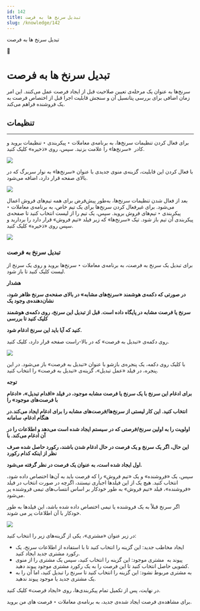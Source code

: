 ```yaml
---
id: 142
title: تبدیل سرنخ ها به فرصت
slug: /knowledge/142
---
```



 

تبدیل سرنخ ها به فرصت

 

📖

# تبدیل سرنخ ها به فرصت

سرنخ‌ها به عنوان یک مرحله‌ی تعیین صلاحیت قبل از ایجاد فرصت عمل می‌کنند. این امر زمان اضافی برای بررسی پتانسیل آن و سنجش قابلیت اجرا قبل از اختصاص فرصت به یک فروشنده فراهم می‌کند.

## **تنظیمات**

---

برای فعال کردن تنظیمات سرنخ‌ها، به برنامه‌ی معاملات ‣ پیکربندی ‣ تنظیمات بروید و کادر  «سرنخ‌ها» را علامت بزنید. سپس، روی «ذخیره» کلیک کنید.

![](https://odoofarsi.com/web/image/1345-732eeea7/Screen%20Shot%202024-07-18%20at%2010.38.29%20AM.png?access_token=b5d5fbae-1745-42b5-b8f3-fcae2e9f36f5)

با فعال کردن این قابلیت، گزینه‌ی منوی جدیدی با عنوان «سرنخ‌ها» به نوار سربرگ که در بالای صفحه قرار دارد، اضافه می‌شود.

![](https://odoofarsi.com/web/image/1346-928c71fa/image.png?access_token=32a09e3a-661b-411e-b3ef-423dbe83025f)

بعد از فعال شدن تنظیمات سرنخ‌ها، به‌طور پیش‌فرض برای همه تیم‌های فروش اعمال می‌شود. برای غیرفعال کردن سرنخ‌ها برای یک تیم خاص، به برنامه‌ی معاملات ‣ پیکربندی ‣ تیم‌های فروش بروید. سپس، یک تیم را از لیست انتخاب کنید تا صفحه‌ی پیکربندی آن تیم باز شود. تیک‌ «سرنخ‌ها» که زیر فیلد «تیم فروش» قرار دارد را بردارید و سپس روی «ذخیره» کلیک کنید.

![](https://odoofarsi.com/web/image/1347-003d0b75/Screen%20Shot%202024-07-18%20at%2010.41.49%20AM.png?access_token=e3450f53-5049-433e-b0fb-d1cc083e21b9)

### **تبدیل سرنخ به فرصت**

برای تبدیل یک سرنخ به فرصت، به برنامه‌ی معاملات ‣ سرنخ‌ها بروید و روی یک سرنخ از لیست کلیک کنید تا باز شود.

**هشدار**

**در صورتی که دکمه‌ی هوشمند «سرنخ‌های مشابه» در بالای صفحه‌ی سرنخ ظاهر شود، نشان‌دهنده‌ی وجود یک**

**سرنخ یا فرصت مشابه در پایگاه داده است. قبل از تبدیل این سرنخ، روی دکمه‌ی هوشمند کلیک کنید تا بررسی**

**کنید که آیا باید این سرنخ ادغام شود.**

روی دکمه‌ی «تبدیل به فرصت» که در بالا-راست صفحه قرار دارد، کلیک کنید.

![](https://odoofarsi.com/web/image/1348-653c630b/image.png?access_token=310e5476-581b-4321-a228-506dc9d12a45)

با کلیک روی دکمه، یک پنجره‌ی بازشو با عنوان «تبدیل به فرصت» باز می‌شود. در این پنجره، در فیلد «عمل تبدیل»، گزینه‌ی «تبدیل به فرصت» را انتخاب کنید.

**توجه**

**برای ادغام این سرنخ با یک سرنخ یا فرصت مشابه موجود، در فیلد «اقدام تبدیل»، «ادغام با فرصت‌های موجود» را**

**انتخاب کنید. این کار لیستی از سرنخ‌ها/فرصت‌های مشابه را برای ادغام ایجاد می‌کند.در هنگام ادغام، سامانه**

**اولویت را به اولین سرنخ/فرصتی که در سیستم ایجاد شده است می‌دهد و اطلاعات را در آن ادغام می‌کند. با**

**این حال، اگر یک سرنخ و یک فرصت در حال ادغام شدن باشند، رکورد حاصل شده صرف نظر از اینکه کدام رکورد**

**اول ایجاد شده است، به عنوان یک فرصت در نظر گرفته می‌شود.**

سپس، یک «فروشنده» و یک «تیم فروش» را که فرصت باید به آن‌ها اختصاص داده شود، انتخاب کنید. هیچ یک از این فیلدها اجباری نیستند، اگرچه در صورت انتخاب در فیلد «فروشنده»، فیلد «تیم فروش» به طور خودکار بر اساس انتساب‌های تیمی فروشنده پر می‌شود.

اگر سرنخ قبلاً به یک فروشنده یا تیمی اختصاص داده شده باشد، این فیلدها به طور خودکار با آن اطلاعات پر می شوند.

![](https://odoofarsi.com/web/image/1349-856c8f55/image.png?access_token=e0d202a4-4366-4cbb-a4ff-7d1e39afd175)

در زیر عنوان «مشتری»، یکی از گزینه‌های زیر را انتخاب کنید:

* ایجاد مخاطب جدید: این گزینه را انتخاب کنید تا با استفاده از اطلاعات سرنخ، یک رکورد مشتری جدید ایجاد کنید.
* پیوند به  مشتری موجود: این گزینه را انتخاب کنید، سپس یک مشتری را از منوی کشویی حاصل انتخاب کنید تا این فرصت را به یک رکورد مشتری موجود پیوند دهید.
* به مشتری مربوط نشود: این گزینه را انتخاب کنید تا سرنخ را تبدیل کنید، اما آن را به یک مشتری جدید یا موجود پیوند ندهید.

در نهایت، پس از تکمیل تمام پیکربندی‌ها، روی «ایجاد فرصت» کلیک کنید.

برای مشاهده‌ی فرصت ایجاد شده‌ی جدید، به برنامه‌ی معاملات ‣ فرصت های من بروید.